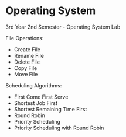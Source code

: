 # Operating System
3rd Year 2nd Semester - Operating System Lab

File Operations:
- Create File
- Rename File
- Delete File
- Copy File
- Move File

Scheduling Algorithms:
- First Come First Serve
- Shortest Job First
- Shortest Remaining Time First
- Round Robin
- Priority Scheduling
- Priority Scheduling with Round Robin